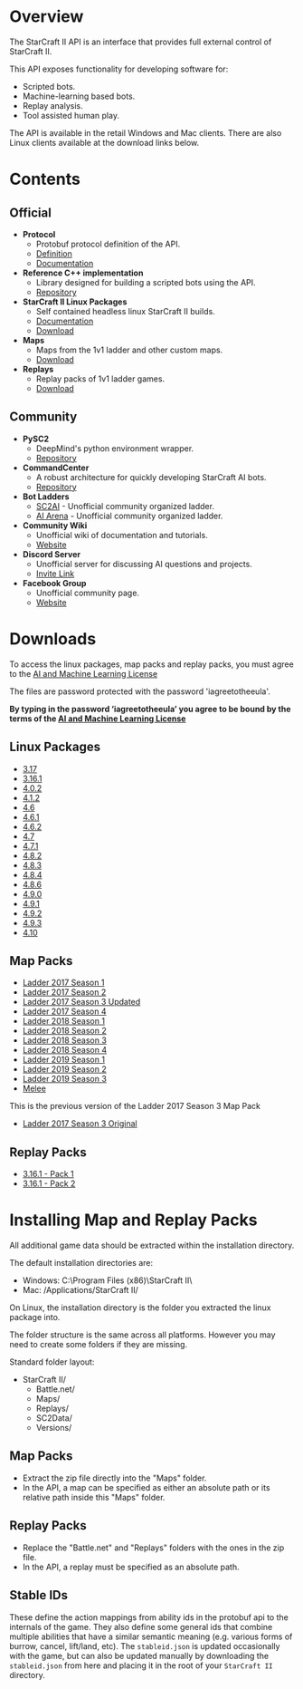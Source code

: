 # Overview

The StarCraft II API is an interface that provides full external control of StarCraft II.

This API exposes functionality for developing software for:
* Scripted bots.
* Machine-learning based bots.
* Replay analysis.
* Tool assisted human play.

The API is available in the retail Windows and Mac clients. There are also Linux clients available at the download links below.

# Contents

## Official

* **Protocol**
    * Protobuf protocol definition of the API.
    * [Definition](s2clientprotocol/sc2api.proto)
    * [Documentation](docs/protocol.md)
* **Reference C++ implementation**
    * Library designed for building a scripted bots using the API.
    * [Repository](https://github.com/Blizzard/s2client-api)
* **StarCraft II Linux Packages**
    * Self contained headless linux StarCraft II builds.
    * [Documentation](docs/linux.md)
    * [Download](#downloads)
* **Maps**
    * Maps from the 1v1 ladder and other custom maps.
    * [Download](#downloads)
* **Replays**
    * Replay packs of 1v1 ladder games.
    * [Download](#downloads)

## Community

* **PySC2**
  * DeepMind's python environment wrapper. 
  * [Repository](https://github.com/deepmind/pysc2)
* **CommandCenter**
  * A robust architecture for quickly developing StarCraft AI bots.
  * [Repository](https://github.com/davechurchill/CommandCenter)
* **Bot Ladders**
  * [SC2AI](http://sc2ai.net/) - Unofficial community organized ladder.
  * [AI Arena](http://aiarena.net/) - Unofficial community organized ladder.
* **Community Wiki**
  * Unofficial wiki of documentation and tutorials.
  * [Website](http://wiki.sc2ai.net/Main_Page)
* **Discord Server**
  * Unofficial server for discussing AI questions and projects.
  * [Invite Link](https://discord.gg/BH58ZVt)
* **Facebook Group**
  * Unofficial community page.
  * [Website](https://www.facebook.com/groups/969196249883813/)


# Downloads

To access the linux packages, map packs and replay packs, you must agree to the [AI and Machine Learning License](http://blzdistsc2-a.akamaihd.net/AI_AND_MACHINE_LEARNING_LICENSE.html)

The files are password protected with the password 'iagreetotheeula'.

**By typing in the password ‘iagreetotheeula’ you agree to be bound by the terms of the [AI and Machine Learning License](http://blzdistsc2-a.akamaihd.net/AI_AND_MACHINE_LEARNING_LICENSE.html)**

## Linux Packages

* [3.17](https://blzdistsc2-a.akamaihd.net/Linux/SC2.3.17.zip)
* [3.16.1](https://blzdistsc2-a.akamaihd.net/Linux/SC2.3.16.1.zip)
* [4.0.2](https://blzdistsc2-a.akamaihd.net/Linux/SC2.4.0.2.zip)
* [4.1.2](https://blzdistsc2-a.akamaihd.net/Linux/SC2.4.1.2.60604_2018_05_16.zip)
* [4.6](https://blzdistsc2-a.akamaihd.net/Linux/SC2.4.6.0.67926.zip)
* [4.6.1](https://blzdistsc2-a.akamaihd.net/Linux/SC2.4.6.1.68195.zip)
* [4.6.2](https://blzdistsc2-a.akamaihd.net/Linux/SC2.4.6.2.69232.zip)
* [4.7](https://blzdistsc2-a.akamaihd.net/Linux/SC2.AStar.4.7.zip) 
* [4.7.1](https://blzdistsc2-a.akamaihd.net/Linux/SC2.4.7.1.zip) 
* [4.8.2](https://blzdistsc2-a.akamaihd.net/Linux/SC2.4.8.2.zip) 
* [4.8.3](https://blzdistsc2-a.akamaihd.net/Linux/SC2.4.8.3.zip) 
* [4.8.4](https://blzdistsc2-a.akamaihd.net/Linux/SC2.4.8.4.zip) 
* [4.8.6](https://blzdistsc2-a.akamaihd.net/Linux/SC2.4.8.6.zip) 
* [4.9.0](https://blzdistsc2-a.akamaihd.net/Linux/SC2.4.9.0.zip) 
* [4.9.1](https://blzdistsc2-a.akamaihd.net/Linux/SC2.4.9.1.zip) 
* [4.9.2](https://blzdistsc2-a.akamaihd.net/Linux/SC2.4.9.2.zip) 
* [4.9.3](https://blzdistsc2-a.akamaihd.net/Linux/SC2.4.9.3.zip) 
* [4.10](https://blzdistsc2-a.akamaihd.net/Linux/SC2.4.10.zip) 

## Map Packs

* [Ladder 2017 Season 1](https://blzdistsc2-a.akamaihd.net/MapPacks/Ladder2017Season1.zip)
* [Ladder 2017 Season 2](https://blzdistsc2-a.akamaihd.net/MapPacks/Ladder2017Season2.zip)
* [Ladder 2017 Season 3 Updated](https://blzdistsc2-a.akamaihd.net/MapPacks/Ladder2017Season3_Updated.zip)
* [Ladder 2017 Season 4](https://blzdistsc2-a.akamaihd.net/MapPacks/Ladder2017Season4.zip)
* [Ladder 2018 Season 1](https://blzdistsc2-a.akamaihd.net/MapPacks/Ladder2018Season1.zip)
* [Ladder 2018 Season 2](https://blzdistsc2-a.akamaihd.net/MapPacks/Ladder2018Season2_Updated.zip)
* [Ladder 2018 Season 3](https://blzdistsc2-a.akamaihd.net/MapPacks/Ladder2018Season3.zip)
* [Ladder 2018 Season 4](https://blzdistsc2-a.akamaihd.net/MapPacks/Ladder2018Season4.zip)
* [Ladder 2019 Season 1](https://blzdistsc2-a.akamaihd.net/MapPacks/Ladder2019Season1.zip)
* [Ladder 2019 Season 2](https://blzdistsc2-a.akamaihd.net/MapPacks/Ladder2019Season2.zip)
* [Ladder 2019 Season 3](https://blzdistsc2-a.akamaihd.net/MapPacks/Ladder2019Season3.zip)
* [Melee](https://blzdistsc2-a.akamaihd.net/MapPacks/Melee.zip)

This is the previous version of the Ladder 2017 Season 3 Map Pack
* [Ladder 2017 Season 3 Original](https://blzdistsc2-a.akamaihd.net/MapPacks/Ladder2017Season3.zip)

## Replay Packs

* [3.16.1 - Pack 1](https://blzdistsc2-a.akamaihd.net/ReplayPacks/3.16.1-Pack_1-fix.zip)
* [3.16.1 - Pack 2](https://blzdistsc2-a.akamaihd.net/ReplayPacks/3.16.1-Pack_2.zip)

# Installing Map and Replay Packs

All additional game data should be extracted within the installation directory.

The default installation directories are:
* Windows: C:\Program Files (x86)\StarCraft II\
* Mac: /Applications/StarCraft II/

On Linux, the installation directory is the folder you extracted the linux package into.

The folder structure is the same across all platforms. However you may need to create some folders if they are missing.

Standard folder layout:
* StarCraft II/
    * Battle.net/
    * Maps/
    * Replays/
    * SC2Data/
    * Versions/

## Map Packs
* Extract the zip file directly into the "Maps" folder.
* In the API, a map can be specified as either an absolute path or its relative path inside this "Maps" folder.

## Replay Packs
* Replace the "Battle.net" and "Replays" folders with the ones in the zip file.
* In the API, a replay must be specified as an absolute path.

## Stable IDs

These define the action mappings from ability ids in the protobuf api to the internals of the game.
They also define some general ids that combine multiple abilities that have a similar semantic meaning
(e.g. various forms of burrow, cancel, lift/land, etc). The `stableid.json` is updated occasionally with
the game, but can also be updated manually by downloading the `stableid.json` from here and placing it
in the root of your `StarCraft II` directory.
